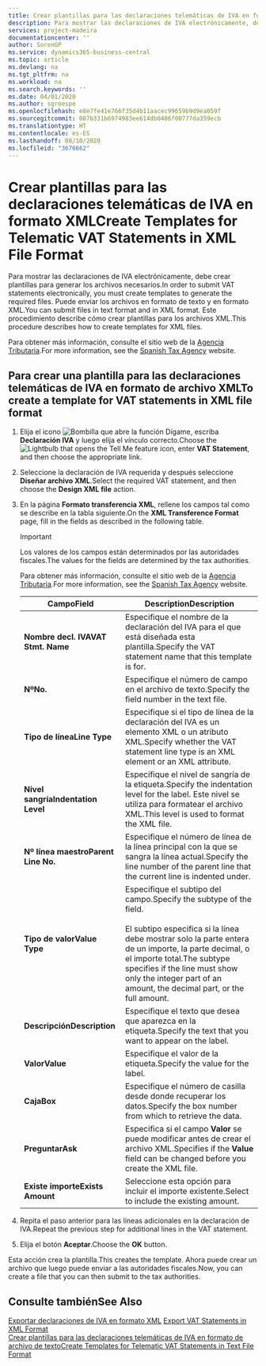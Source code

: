 ```yaml
---
title: Crear plantillas para las declaraciones telemáticas de IVA en formato XML
description: Para mostrar las declaraciones de IVA electrónicamente, debe crear plantillas para generar los archivos necesarios. Puede enviar los archivos en formato de texto y en formato XML. Este procedimiento describe cómo crear plantillas para los archivos XML.
services: project-madeira
documentationcenter: ''
author: SorenGP
ms.service: dynamics365-business-central
ms.topic: article
ms.devlang: na
ms.tgt_pltfrm: na
ms.workload: na
ms.search.keywords: ''
ms.date: 04/01/2020
ms.author: sgroespe
ms.openlocfilehash: e8e7fe41e766f35d4b11aacec99659b9d9ea059f
ms.sourcegitcommit: 007b331b6974983ee614db0406f00777da359ecb
ms.translationtype: HT
ms.contentlocale: es-ES
ms.lasthandoff: 08/10/2020
ms.locfileid: "3676662"
---
```

# <a name="create-templates-for-telematic-vat-statements-in-xml-file-format"></a><span data-ttu-id="3a19d-105">Crear plantillas para las declaraciones telemáticas de IVA en formato XML</span><span class="sxs-lookup"><span data-stu-id="3a19d-105">Create Templates for Telematic VAT Statements in XML File Format</span></span>
<span data-ttu-id="3a19d-106">Para mostrar las declaraciones de IVA electrónicamente, debe crear plantillas para generar los archivos necesarios.</span><span class="sxs-lookup"><span data-stu-id="3a19d-106">In order to submit VAT statements electronically, you must create templates to generate the required files.</span></span> <span data-ttu-id="3a19d-107">Puede enviar los archivos en formato de texto y en formato XML.</span><span class="sxs-lookup"><span data-stu-id="3a19d-107">You can submit files in text format and in XML format.</span></span> <span data-ttu-id="3a19d-108">Este procedimiento describe cómo crear plantillas para los archivos XML.</span><span class="sxs-lookup"><span data-stu-id="3a19d-108">This procedure describes how to create templates for XML files.</span></span>  

<span data-ttu-id="3a19d-109">Para obtener más información, consulte el sitio web de la [Agencia Tributaria](https://go.microsoft.com/fwlink/?LinkID=238181).</span><span class="sxs-lookup"><span data-stu-id="3a19d-109">For more information, see the [Spanish Tax Agency](https://go.microsoft.com/fwlink/?LinkID=238181) website.</span></span>  

## <a name="to-create-a-template-for-vat-statements-in-xml-file-format"></a><span data-ttu-id="3a19d-110">Para crear una plantilla para las declaraciones telemáticas de IVA en formato de archivo XML</span><span class="sxs-lookup"><span data-stu-id="3a19d-110">To create a template for VAT statements in XML file format</span></span>  

1.  <span data-ttu-id="3a19d-111">Elija el icono ![Bombilla que abre la función Dígame](../../media/ui-search/search_small.png "Dígame qué desea hacer"), escriba **Declaración IVA** y luego elija el vínculo correcto.</span><span class="sxs-lookup"><span data-stu-id="3a19d-111">Choose the ![Lightbulb that opens the Tell Me feature](../../media/ui-search/search_small.png "Tell me what you want to do") icon, enter **VAT Statement**, and then choose the appropriate link.</span></span>  
2.  <span data-ttu-id="3a19d-112">Seleccione la declaración de IVA requerida y después seleccione **Diseñar archivo XML**.</span><span class="sxs-lookup"><span data-stu-id="3a19d-112">Select the required VAT statement, and then choose the **Design XML file** action.</span></span>  
3.  <span data-ttu-id="3a19d-113">En la página **Formato transferencia XML**, rellene los campos tal como se describe en la tabla siguiente.</span><span class="sxs-lookup"><span data-stu-id="3a19d-113">On the **XML Transference Format** page, fill in the fields as described in the following table.</span></span>  

    > [!IMPORTANT]  
    >  <span data-ttu-id="3a19d-114">Los valores de los campos están determinados por las autoridades fiscales.</span><span class="sxs-lookup"><span data-stu-id="3a19d-114">The values for the fields are determined by the tax authorities.</span></span>  
    >   
    >  <span data-ttu-id="3a19d-115">Para obtener más información, consulte el sitio web de la [Agencia Tributaria](https://go.microsoft.com/fwlink/?LinkID=238181).</span><span class="sxs-lookup"><span data-stu-id="3a19d-115">For more information, see the [Spanish Tax Agency](https://go.microsoft.com/fwlink/?LinkID=238181) website.</span></span>  

    |<span data-ttu-id="3a19d-116">Campo</span><span class="sxs-lookup"><span data-stu-id="3a19d-116">Field</span></span>|<span data-ttu-id="3a19d-117">Description</span><span class="sxs-lookup"><span data-stu-id="3a19d-117">Description</span></span>|  
    |---------------------------------|---------------------------------------|  
    |<span data-ttu-id="3a19d-118">**Nombre decl. IVA**</span><span class="sxs-lookup"><span data-stu-id="3a19d-118">**VAT Stmt. Name**</span></span>|<span data-ttu-id="3a19d-119">Especifique el nombre de la declaración del IVA para el que está diseñada esta plantilla.</span><span class="sxs-lookup"><span data-stu-id="3a19d-119">Specify the VAT statement name that this template is for.</span></span>|  
    |<span data-ttu-id="3a19d-120">**Nº**</span><span class="sxs-lookup"><span data-stu-id="3a19d-120">**No.**</span></span>|<span data-ttu-id="3a19d-121">Especifique el número de campo en el archivo de texto.</span><span class="sxs-lookup"><span data-stu-id="3a19d-121">Specify the field number in the text file.</span></span>|  
    |<span data-ttu-id="3a19d-122">**Tipo de línea**</span><span class="sxs-lookup"><span data-stu-id="3a19d-122">**Line Type**</span></span>|<span data-ttu-id="3a19d-123">Especifique si el tipo de línea de la declaración del IVA es un elemento XML o un atributo XML.</span><span class="sxs-lookup"><span data-stu-id="3a19d-123">Specify whether the VAT statement line type is an XML element or an XML attribute.</span></span>|  
    |<span data-ttu-id="3a19d-124">**Nivel sangría**</span><span class="sxs-lookup"><span data-stu-id="3a19d-124">**Indentation Level**</span></span>|<span data-ttu-id="3a19d-125">Especifique el nivel de sangría de la etiqueta.</span><span class="sxs-lookup"><span data-stu-id="3a19d-125">Specify the indentation level for the label.</span></span> <span data-ttu-id="3a19d-126">Este nivel se utiliza para formatear el archivo XML.</span><span class="sxs-lookup"><span data-stu-id="3a19d-126">This level is used to format the XML file.</span></span>|  
    |<span data-ttu-id="3a19d-127">**Nº línea maestro**</span><span class="sxs-lookup"><span data-stu-id="3a19d-127">**Parent Line No.**</span></span>|<span data-ttu-id="3a19d-128">Especifique el número de línea de la línea principal con la que se sangra la línea actual.</span><span class="sxs-lookup"><span data-stu-id="3a19d-128">Specify the line number of the parent line that the current line is indented under.</span></span>|  
    |<span data-ttu-id="3a19d-129">**Tipo de valor**</span><span class="sxs-lookup"><span data-stu-id="3a19d-129">**Value Type**</span></span>|<span data-ttu-id="3a19d-130">Especifique el subtipo del campo.</span><span class="sxs-lookup"><span data-stu-id="3a19d-130">Specify the subtype of the field.</span></span><br /><br /> <span data-ttu-id="3a19d-131">El subtipo especifica si la línea debe mostrar solo la parte entera de un importe, la parte decimal, o el importe total.</span><span class="sxs-lookup"><span data-stu-id="3a19d-131">The subtype specifies if the line must show only the integer part of an amount, the decimal part, or the full amount.</span></span>|  
    |<span data-ttu-id="3a19d-132">**Descripción**</span><span class="sxs-lookup"><span data-stu-id="3a19d-132">**Description**</span></span>|<span data-ttu-id="3a19d-133">Especifique el texto que desea que aparezca en la etiqueta.</span><span class="sxs-lookup"><span data-stu-id="3a19d-133">Specify the text that you want to appear on the label.</span></span>|  
    |<span data-ttu-id="3a19d-134">**Valor**</span><span class="sxs-lookup"><span data-stu-id="3a19d-134">**Value**</span></span>|<span data-ttu-id="3a19d-135">Especifique el valor de la etiqueta.</span><span class="sxs-lookup"><span data-stu-id="3a19d-135">Specify the value for the label.</span></span>|  
    |<span data-ttu-id="3a19d-136">**Caja**</span><span class="sxs-lookup"><span data-stu-id="3a19d-136">**Box**</span></span>|<span data-ttu-id="3a19d-137">Especifique el número de casilla desde donde recuperar los datos.</span><span class="sxs-lookup"><span data-stu-id="3a19d-137">Specify the box number from which to retrieve the data.</span></span>|  
    |<span data-ttu-id="3a19d-138">**Preguntar**</span><span class="sxs-lookup"><span data-stu-id="3a19d-138">**Ask**</span></span>|<span data-ttu-id="3a19d-139">Especifica si el campo **Valor** se puede modificar antes de crear el archivo XML.</span><span class="sxs-lookup"><span data-stu-id="3a19d-139">Specifies if the **Value** field can be changed before you create the XML file.</span></span>|  
    |<span data-ttu-id="3a19d-140">**Existe importe**</span><span class="sxs-lookup"><span data-stu-id="3a19d-140">**Exists Amount**</span></span>|<span data-ttu-id="3a19d-141">Seleccione esta opción para incluir el importe existente.</span><span class="sxs-lookup"><span data-stu-id="3a19d-141">Select to include the existing amount.</span></span>|  

4.  <span data-ttu-id="3a19d-142">Repita el paso anterior para las líneas adicionales en la declaración de IVA.</span><span class="sxs-lookup"><span data-stu-id="3a19d-142">Repeat the previous step for additional lines in the VAT statement.</span></span>  
5.  <span data-ttu-id="3a19d-143">Elija el botón **Aceptar**.</span><span class="sxs-lookup"><span data-stu-id="3a19d-143">Choose the **OK** button.</span></span>  

<span data-ttu-id="3a19d-144">Esta acción crea la plantilla.</span><span class="sxs-lookup"><span data-stu-id="3a19d-144">This creates the template.</span></span> <span data-ttu-id="3a19d-145">Ahora puede crear un archivo que luego puede enviar a las autoridades fiscales.</span><span class="sxs-lookup"><span data-stu-id="3a19d-145">Now, you can create a file that you can then submit to the tax authorities.</span></span>  

## <a name="see-also"></a><span data-ttu-id="3a19d-146">Consulte también</span><span class="sxs-lookup"><span data-stu-id="3a19d-146">See Also</span></span>  
 <span data-ttu-id="3a19d-147">[Exportar declaraciones de IVA en formato XML](how-to-export-vat-statements-in-xml-format.md) </span><span class="sxs-lookup"><span data-stu-id="3a19d-147">[Export VAT Statements in XML Format](how-to-export-vat-statements-in-xml-format.md) </span></span>  
 [<span data-ttu-id="3a19d-148">Crear plantillas para las declaraciones telemáticas de IVA en formato de archivo de texto</span><span class="sxs-lookup"><span data-stu-id="3a19d-148">Create Templates for Telematic VAT Statements in Text File Format</span></span>](how-to-create-templates-for-telematic-vat-statements-in-text-file-format.md)
